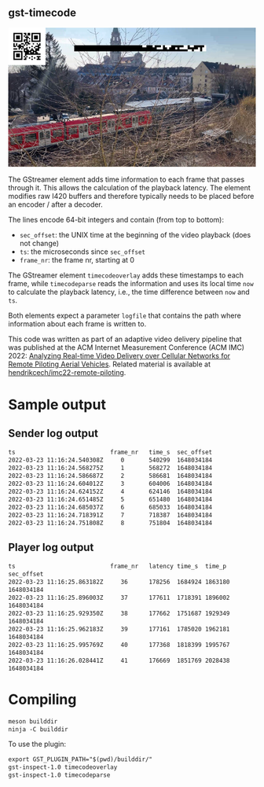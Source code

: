 gst-timecode
----

![A demo frame](demo_frame.png "Demo Frame")

The GStreamer element adds time information to each frame that passes through it. This allows the calculation of the playback latency. The element modifies raw I420 buffers and therefore typically needs to be placed before an encoder / after a decoder.

The lines encode 64-bit integers and contain (from top to bottom):
* `sec_offset`: the UNIX time at the beginning of the video playback (does not change)
* `ts`: the microseconds since `sec_offset` 
* `frame_nr`: the frame nr, starting at 0

The GStreamer element `timecodeoverlay` adds these timestamps to each frame, while `timecodeparse` reads the information and uses its local time `now` to calculate the playback latency, i.e., the time difference between `now` and `ts`.

Both elements expect a parameter `logfile` that contains the path where information about each frame is written to.

This code was written as part of an adaptive video delivery pipeline that was published at the ACM Internet Measurement Conference (ACM IMC) 2022: [Analyzing Real-time Video Delivery over Cellular Networks for Remote Piloting Aerial Vehicles](https://doi.org/10.1145/3517745.3561465).
Related material is available at [hendrikcech/imc22-remote-piloting](https://github.com/hendrikcech/imc22-remote-piloting).

# Sample output
## Sender log output
```
ts                           frame_nr   time_s  sec_offset
2022-03-23 11:16:24.540308Z     0       540299  1648034184
2022-03-23 11:16:24.568275Z     1       568272  1648034184
2022-03-23 11:16:24.586687Z     2       586681  1648034184
2022-03-23 11:16:24.604012Z     3       604006  1648034184
2022-03-23 11:16:24.624152Z     4       624146  1648034184
2022-03-23 11:16:24.651485Z     5       651480  1648034184
2022-03-23 11:16:24.685037Z     6       685033  1648034184
2022-03-23 11:16:24.718391Z     7       718387  1648034184
2022-03-23 11:16:24.751808Z     8       751804  1648034184
```

## Player log output

```
ts                           frame_nr   latency time_s  time_p  sec_offset
2022-03-23 11:16:25.863182Z     36      178256  1684924 1863180 1648034184
2022-03-23 11:16:25.896003Z     37      177611  1718391 1896002 1648034184
2022-03-23 11:16:25.929350Z     38      177662  1751687 1929349 1648034184
2022-03-23 11:16:25.962183Z     39      177161  1785020 1962181 1648034184
2022-03-23 11:16:25.995769Z     40      177368  1818399 1995767 1648034184
2022-03-23 11:16:26.028441Z     41      176669  1851769 2028438 1648034184
```


# Compiling
```
meson builddir
ninja -C builddir
```

To use the plugin:
```
export GST_PLUGIN_PATH="$(pwd)/builddir/"
gst-inspect-1.0 timecodeoverlay
gst-inspect-1.0 timecodeparse
```
